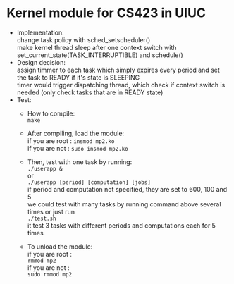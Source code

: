 # Kernel module for CS423 in UIUC  

*	Implementation:  
	change task policy with sched_setscheduler()  
	make kernel thread sleep after one context switch with set_current_state(TASK_INTERRUPTIBLE) and schedule()  
*	Design decision:  
	assign timmer to each task which simply expires every period and set the task to READY if it's state is SLEEPING  
	timer would trigger dispatching thread, which check if context switch is needed (only check tasks that are in READY state)  
*	Test:  
	*	How to compile:  
			`make`  
	*	After compiling, load the module:  
			if you are root : `insmod mp2.ko`  
			if you are not  : `sudo insmod mp2.ko`  
	  
	*	Then, test with one task by running:  
			`./userapp &`  
			or  
			`./userapp [period] [computation] [jobs]`  
			if period and computation not specified, they are set to 600, 100 and 5  
		we could test with many tasks by running command above several times or just run  
			`./test.sh`  
			it test 3 tasks with different periods and computations each for 5 times  
	  
	*	To unload the module:  
			if you are root :  
			`rmmod mp2`  
			if you are not  :  
			`sudo rmmod mp2` 
